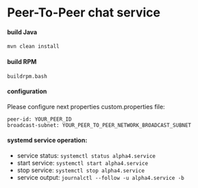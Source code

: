 # Peer-To-Peer chat service

#### build Java
```bsh
mvn clean install
```

#### build RPM
```bsh
buildrpm.bash
```

#### configuration
Please configure next properties custom.properties file:

```bsh
peer-id: YOUR_PEER_ID
broadcast-subnet: YOUR_PEER_TO_PEER_NETWORK_BROADCAST_SUBNET
```

#### systemd service operation:
- service status: `systemctl status alpha4.service`
- start service: `systemctl start alpha4.service`
- stop service: `systemctl stop alpha4.service`
- service output: `journalctl --follow -u alpha4.service -b`
